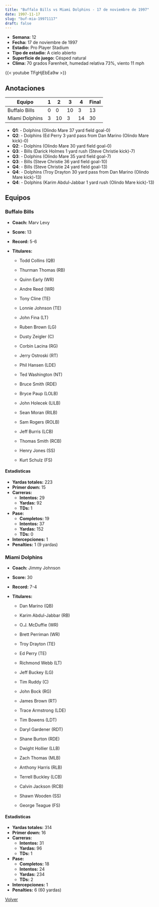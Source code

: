 ```yaml
---
title: "Buffalo Bills vs Miami Dolphins - 17 de noviembre de 1997"
date: 1997-11-17
slug: "buf-mia-19971117"
draft: false
---
```


- **Semana:** 12
- **Fecha:** 17 de noviembre de 1997
- **Estadio:** Pro Player Stadium
- **Tipo de estadio:** A cielo abierto
- **Superficie de juego:** Césped natural
- **Clima:** 70 grados Farenheit, humedad relativa 73%, viento 11 mph


{{< youtube TFgHjEbEa9w >}}


## Anotaciones
| Equipo | 1 | 2 | 3 | 4 | Final |
|--------|---|---|---|---|-------|
| Buffalo Bills  | 0 | 0 | 10 | 3  | 13 |
| Miami Dolphins  | 3 | 10 | 3 | 14  | 30 |
- **Q1**:  - Dolphins (Olindo Mare 37 yard field goal-0)
- **Q2**:  - Dolphins (Ed Perry 3 yard pass from Dan Marino (Olindo Mare kick)-0)
- **Q2**:  - Dolphins (Olindo Mare 30 yard field goal-0)
- **Q3**:  - Bills (Darick Holmes 1 yard rush (Steve Christie kick)-7)
- **Q3**:  - Dolphins (Olindo Mare 35 yard field goal-7)
- **Q3**:  - Bills (Steve Christie 36 yard field goal-10)
- **Q4**:  - Bills (Steve Christie 24 yard field goal-13)
- **Q4**:  - Dolphins (Troy Drayton 30 yard pass from Dan Marino (Olindo Mare kick)-13)
- **Q4**:  - Dolphins (Karim Abdul-Jabbar 1 yard rush (Olindo Mare kick)-13)


## Equipos


### Buffalo Bills
* **Coach:** Marv Levy
* **Score:** 13
* **Record:** 5-6
* **Titulares:** 

  * Todd Collins (QB) 

  * Thurman Thomas (RB) 

  * Quinn Early (WR) 

  * Andre Reed (WR) 

  * Tony Cline (TE) 

  * Lonnie Johnson (TE) 

  * John Fina (LT) 

  * Ruben Brown (LG) 

  * Dusty Zeigler (C) 

  * Corbin Lacina (RG) 

  * Jerry Ostroski (RT) 

  * Phil Hansen (LDE) 

  * Ted Washington (NT) 

  * Bruce Smith (RDE) 

  * Bryce Paup (LOLB) 

  * John Holecek (LILB) 

  * Sean Moran (RILB) 

  * Sam Rogers (ROLB) 

  * Jeff Burris (LCB) 

  * Thomas Smith (RCB) 

  * Henry Jones (SS) 

  * Kurt Schulz (FS) 

#### Estadísticas
* **Yardas totales:** 223
* **Primer down:** 15
* **Carreras:**
  * **Intentos:** 29
  * **Yardas:** 92
  * **TDs:** 1
* **Pase:**
  * **Completos:** 19
  * **Intentos:** 37
  * **Yardas:** 152
  * **TDs:** 0
* **Intercepciones:** 1
* **Penalties:** 1 (9 yardas)

### Miami Dolphins
* **Coach:** Jimmy Johnson
* **Score:** 30
* **Record:** 7-4
* **Titulares:** 

  * Dan Marino (QB) 

  * Karim Abdul-Jabbar (RB) 

  * O.J. McDuffie (WR) 

  * Brett Perriman (WR) 

  * Troy Drayton (TE) 

  * Ed Perry (TE) 

  * Richmond Webb (LT) 

  * Jeff Buckey (LG) 

  * Tim Ruddy (C) 

  * John Bock (RG) 

  * James Brown (RT) 

  * Trace Armstrong (LDE) 

  * Tim Bowens (LDT) 

  * Daryl Gardener (RDT) 

  * Shane Burton (RDE) 

  * Dwight Hollier (LLB) 

  * Zach Thomas (MLB) 

  * Anthony Harris (RLB) 

  * Terrell Buckley (LCB) 

  * Calvin Jackson (RCB) 

  * Shawn Wooden (SS) 

  * George Teague (FS) 

#### Estadísticas
* **Yardas totales:** 314
* **Primer down:** 16
* **Carreras:**
  * **Intentos:** 31
  * **Yardas:** 96
  * **TDs:** 1
* **Pase:**
  * **Completos:** 18
  * **Intentos:** 24
  * **Yardas:** 234
  * **TDs:** 2
* **Intercepciones:** 1
* **Penalties:** 6 (60 yardas)


[Volver](/historia/1997)
